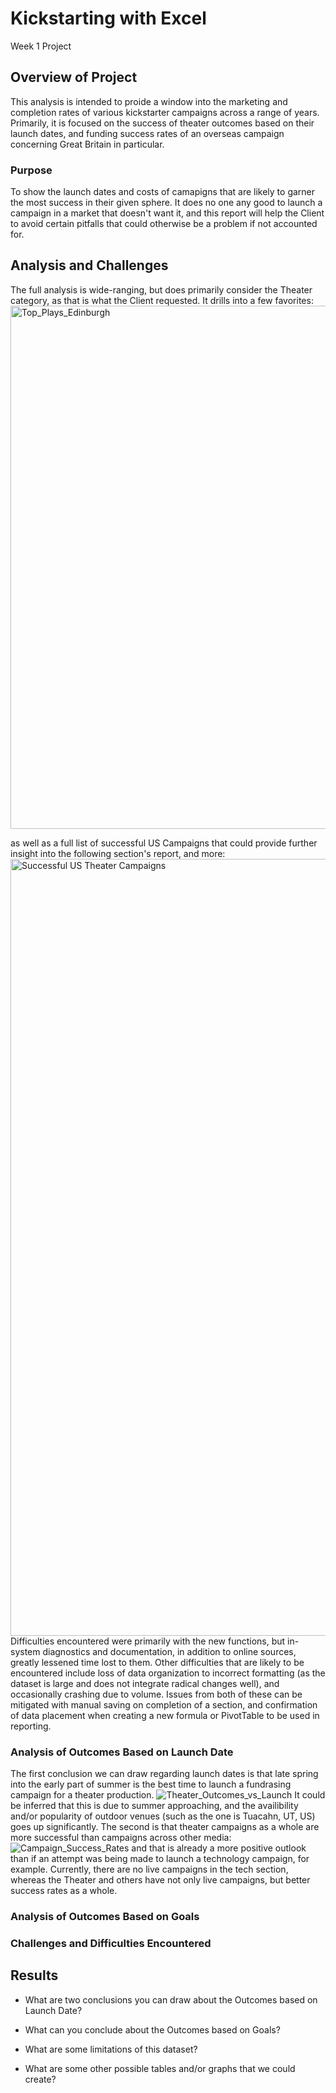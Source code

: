 # Kickstarting with Excel
Week 1 Project

## Overview of Project
This analysis is intended to proide a window into the marketing and completion rates of various kickstarter campaigns across a range of years. Primarily, it is focused on the success of theater outcomes based on their launch dates, and funding success rates of an overseas campaign concerning Great Britain in particular.

### Purpose
To show the launch dates and costs of camapigns that are likely to garner the most success in their given sphere. It does no one any good to launch a campaign in a market that doesn't want it, and this report will help the Client to avoid certain pitfalls that could otherwise be a problem if not accounted for.

## Analysis and Challenges
The full analysis is wide-ranging, but does primarily consider the Theater category, as that is what the Client requested. It drills into a few favorites: <img width="837" alt="Top_Plays_Edinburgh" src="https://user-images.githubusercontent.com/116296092/200142262-9bbcbb4b-f588-422d-be6d-b77c33cc02a6.png"> 

as well as a full list of successful US Campaigns that could provide further insight into the following section's report, and more: <img width="1243" alt="Successful US Theater Campaigns" src="https://user-images.githubusercontent.com/116296092/200142325-1010c369-adab-4f84-a277-928e24e53235.png"> 
Difficulties encountered were primarily with the new functions, but in-system diagnostics and documentation, in addition to online sources, greatly lessened time lost to them. Other difficulties that are likely to be encountered include loss of data organization to incorrect formatting (as the dataset is large and does not integrate radical changes well), and occasionally crashing due to volume. Issues from both of these can be mitigated with manual saving on completion of a section, and confirmation of data placement when creating a new formula or PivotTable to be used in reporting.

### Analysis of Outcomes Based on Launch Date
The first conclusion we can draw regarding launch dates is that late spring into the early part of summer is the best time to launch a fundrasing campaign for a theater production. ![Theater_Outcomes_vs_Launch](https://user-images.githubusercontent.com/116296092/200142743-a05e5580-e76d-4c13-a632-f5f21bb8a3e3.png)
It could be inferred that this is due to summer approaching, and the availibility and/or popularity of outdoor venues (such as the one is Tuacahn, UT, US) goes up significantly. The second is that theater campaigns as a whole are more successful than campaigns across other media: ![Campaign_Success_Rates](https://user-images.githubusercontent.com/116296092/200143110-2ffe0011-0071-4b4c-856c-9029ecb9ec1a.png)
and that is already a more positive outlook than if an attempt was being made to launch a technology campaign, for example. Currently, there are no live campaigns in the tech section, whereas the Theater and others have not only live campaigns, but better success rates as a whole.

### Analysis of Outcomes Based on Goals

### Challenges and Difficulties Encountered

## Results

- What are two conclusions you can draw about the Outcomes based on Launch Date?

- What can you conclude about the Outcomes based on Goals?

- What are some limitations of this dataset?

- What are some other possible tables and/or graphs that we could create?
